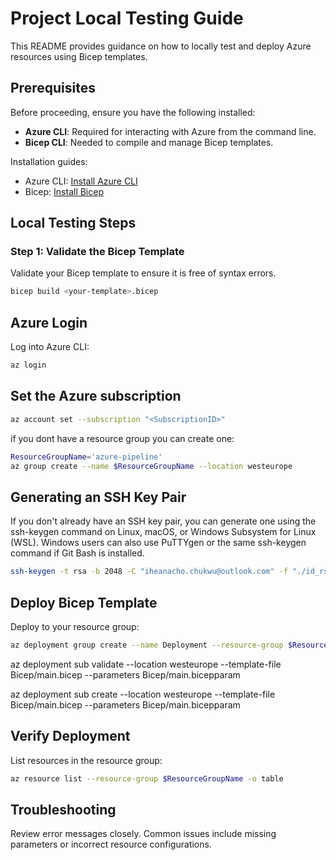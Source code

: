 # Project Local Testing Guide

This README provides guidance on how to locally test and deploy Azure resources using Bicep templates.

## Prerequisites

Before proceeding, ensure you have the following installed:
- **Azure CLI**: Required for interacting with Azure from the command line.
- **Bicep CLI**: Needed to compile and manage Bicep templates.

Installation guides:
- Azure CLI: [Install Azure CLI](https://docs.microsoft.com/en-us/cli/azure/install-azure-cli)
- Bicep: [Install Bicep](https://docs.microsoft.com/en-us/azure/azure-resource-manager/bicep/install)

## Local Testing Steps

### Step 1: Validate the Bicep Template

Validate your Bicep template to ensure it is free of syntax errors.

```bash
bicep build <your-template>.bicep
```

## Azure Login

Log into Azure CLI:

```bash
az login

```

## Set the Azure subscription

```bash
az account set --subscription "<SubscriptionID>"
```

if you dont have a resource group you can create one:

```bash
ResourceGroupName='azure-pipeline'
az group create --name $ResourceGroupName --location westeurope
```

## Generating an SSH Key Pair

If you don't already have an SSH key pair, you can generate one using the ssh-keygen command on Linux, macOS, or Windows Subsystem for Linux (WSL). Windows users can also use PuTTYgen or the same ssh-keygen command if Git Bash is installed.

```bash
ssh-keygen -t rsa -b 2048 -C "iheanacho.chukwu@outlook.com" -f "./id_rsa"
```

## Deploy Bicep Template

Deploy to your resource group:

```bash
az deployment group create --name Deployment --resource-group $ResourceGroupName --template-file virtualmachine.bicep --parameters sshPublicKey='@id_rsa.pub'
```
az deployment sub validate --location westeurope --template-file Bicep/main.bicep --parameters Bicep/main.bicepparam

az deployment sub create --location westeurope --template-file Bicep/main.bicep --parameters Bicep/main.bicepparam


## Verify Deployment

List resources in the resource group:

```bash
az resource list --resource-group $ResourceGroupName -o table
```

## Troubleshooting

Review error messages closely. Common issues include missing parameters or incorrect resource configurations.